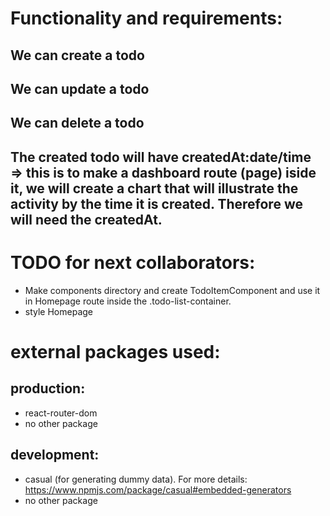# Functionality and requirements:
## We can create a todo 
## We can update a todo 
## We can delete a todo

## The created todo will have createdAt:date/time => this is to make a dashboard route (page) iside it, we will   create a chart that will illustrate the activity by the time it is created. Therefore we will need the createdAt.


# TODO for next collaborators: 
- Make components directory and create TodoItemComponent and use it in Homepage route inside the .todo-list-container.
- style Homepage  

# external packages used:
## production:
- react-router-dom
- no other package

## development:
- casual (for generating dummy data). For more details: https://www.npmjs.com/package/casual#embedded-generators
- no other package